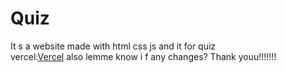 # Quiz
It s a website made with html css js and it for quiz<br>
vercel:[Vercel](https://quiz-vercel-beige.vercel.app/)
also lemme know i f any changes?
Thank youu!!!!!!!
